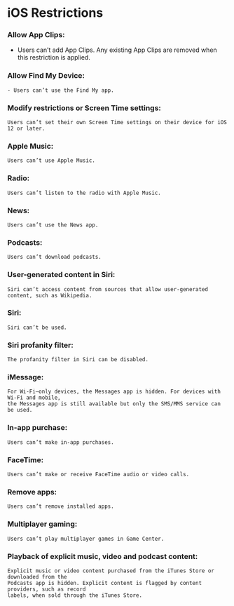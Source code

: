 # iOS Restrictions

### Allow App Clips:

- Users can’t add App Clips. Any existing App Clips are removed when this restriction is
  applied.

### Allow Find My Device:

    - Users can’t use the Find My app.

### Modify restrictions or Screen Time settings:

    Users can’t set their own Screen Time settings on their device for iOS 12 or later.

### Apple Music:

    Users can’t use Apple Music.

### Radio:

    Users can’t listen to the radio with Apple Music.

### News:

    Users can’t use the News app.

### Podcasts:

    Users can’t download podcasts.

### User-generated content in Siri:

    Siri can’t access content from sources that allow user-generated content, such as Wikipedia.

### Siri:

    Siri can’t be used.

### Siri profanity filter:

    The profanity filter in Siri can be disabled.

### iMessage:

    For Wi-Fi–only devices, the Messages app is hidden. For devices with Wi-Fi and mobile,
    the Messages app is still available but only the SMS/MMS service can be used.

### In-app purchase:

    Users can’t make in-app purchases.

### FaceTime:

    Users can’t make or receive FaceTime audio or video calls.

### Remove apps:

    Users can’t remove installed apps.

### Multiplayer gaming:

    Users can’t play multiplayer games in Game Center.

### Playback of explicit music, video and podcast content:

    Explicit music or video content purchased from the iTunes Store or downloaded from the
    Podcasts app is hidden. Explicit content is flagged by content providers, such as record
    labels, when sold through the iTunes Store.

